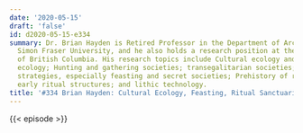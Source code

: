 ```yaml
---
date: '2020-05-15'
draft: 'false'
id: d2020-05-15-e334
summary: Dr. Brian Hayden is Retired Professor in the Department of Archaeology at
  Simon Fraser University, and he also holds a research position at the University
  of British Columbia. His research topics include Cultural ecology and political
  ecology; Hunting and gathering societies; transegalitarian societies; Aggrandizer
  strategies, especially feasting and secret societies; Prehistory of religion &amp;
  early ritual structures; and lithic technology.
title: '#334 Brian Hayden: Cultural Ecology, Feasting, Ritual Sanctuaries, And Funerals'
---
```

{{< episode >}}
